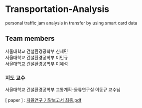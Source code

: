 # Transportation-Analysis
personal traffic jam analysis in transfer by using smart card data

## Team members
서울대학교 건설환경공학부 신제민  
서울대학교 건설환경공학부 이민규  
서울대학교 건설환경공학부 이예석  

### 지도 교수
서울대학교 건설환경공학부 교통계획-물류연구실 이동규 교수님  

[ paper ]  : [자율연구 기말보고서 최종.pdf](https://github.com/Jaeminiman/Transportation-Analysis/files/11108819/default.pdf)  

